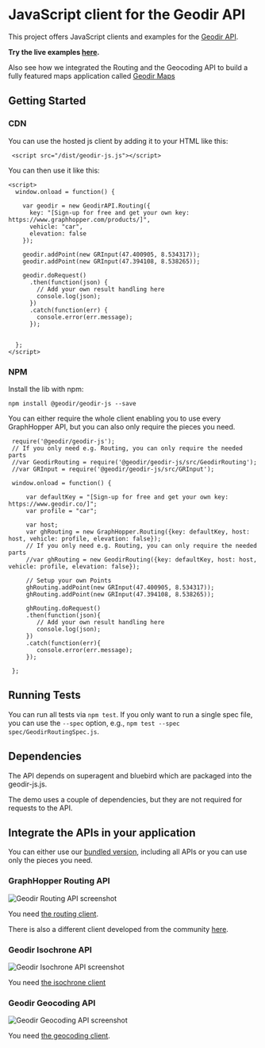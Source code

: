 # JavaScript client for the Geodir API

This project offers JavaScript clients and examples for the [Geodir API](https://www.geodir.co).

**Try the live examples [here](https://graphhopper.com/api/1/examples/).**

Also see how we integrated the Routing and the Geocoding API to build a fully featured maps application called [Geodir Maps](http://maps.geodir.co)

## Getting Started

### CDN

You can use the hosted js client by adding it to your HTML like this:

```
 <script src="/dist/geodir-js.js"></script>
```

You can then use it like this:
```
<script>
  window.onload = function() {

    var geodir = new GeodirAPI.Routing({
      key: "[Sign-up for free and get your own key: https://www.graphhopper.com/products/]",
      vehicle: "car",
      elevation: false
    });

    geodir.addPoint(new GRInput(47.400905, 8.534317));
    geodir.addPoint(new GRInput(47.394108, 8.538265));

    geodir.doRequest()
      .then(function(json) {
        // Add your own result handling here
        console.log(json);
      })
      .catch(function(err) {
        console.error(err.message);
      });


  };
</script>
```

### NPM

Install the lib with npm:

```npm install @geodir/geodir-js --save```

You can either require the whole client enabling you to use every GraphHopper API, but you can also only require the pieces you need.
```
 require('@geodir/geodir-js');
 // If you only need e.g. Routing, you can only require the needed parts
 //var GeodirRouting = require('@geodir/geodir-js/src/GeodirRouting');
 //var GRInput = require('@geodir/geodir-js/src/GRInput');
 
 window.onload = function() {
 
     var defaultKey = "[Sign-up for free and get your own key: https://www.geodir.co/]";
     var profile = "car";
 
     var host;
     var ghRouting = new GraphHopper.Routing({key: defaultKey, host: host, vehicle: profile, elevation: false});
     // If you only need e.g. Routing, you can only require the needed parts
     //var ghRouting = new GeodirRouting({key: defaultKey, host: host, vehicle: profile, elevation: false});
 
     // Setup your own Points
     ghRouting.addPoint(new GRInput(47.400905, 8.534317));
     ghRouting.addPoint(new GRInput(47.394108, 8.538265));
 
     ghRouting.doRequest()
     .then(function(json){
        // Add your own result handling here
        console.log(json);
     })
     .catch(function(err){
        console.error(err.message);
     });
 
 };
```

## Running Tests

You can run all tests via `npm test`. If you only want to run a single spec file, you can use the `--spec` option, e.g., `npm test --spec spec/GeodirRoutingSpec.js`.

## Dependencies

The API depends on superagent and bluebird which are packaged into the geodir-js.js.

The demo uses a couple of dependencies, but they are not required for requests to the API.

## Integrate the APIs in your application

You can either use our [bundled version](./dist/geodir-js.js), including all APIs or you can use only the 
pieces you need.

### GraphHopper Routing API

![Geodir Routing API screenshot](./img/screenshot-routing.png)

You need [the routing client](./src/GeodirRouting.js).

There is also a different client developed from the community [here](https://www.npmjs.com/package/lrm-graphhopper).


### Geodir Isochrone API

![Geodir Isochrone API screenshot](https://raw.githubusercontent.com/graphhopper/directions-api/master/img/isochrone-example.png)

You need [the isochrone client](./src/GeodirIsochrone.js)


### Geodir Geocoding API

![Geodir Geocoding API screenshot](./img/screenshot-geocoding.png)

You need [the geocoding client](./src/GeodirGeocoding.js).
